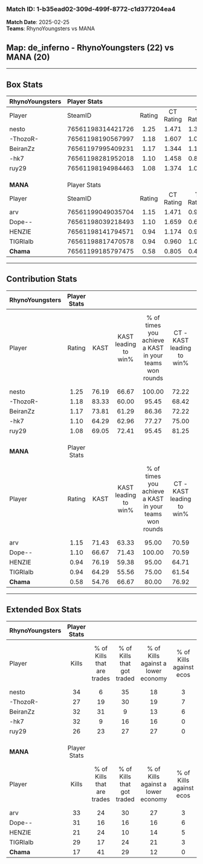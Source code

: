 ### Match ID: 1-b35ead02-309d-499f-8772-c1d377204ea4  
**Match Date**: 2025-02-25  
**Teams**: RhynoYoungsters vs MANA  

## **Map**: de_inferno - RhynoYoungsters (22) vs MANA (20)  
---  

## Box Stats  

| **RhynoYoungsters** | Player Stats      |        |           |          |       |      |       |         |        |      |     |
| :- | :- | :-: | :-: | :-: | :-: | :-: | :-: | :-: | :-: | :-: | :-: |
| Player              | SteamID           | Rating | CT Rating | T Rating | KAST  | ADR  | Kills | Assists | Deaths | K/D  | HS% |
| nesto               | 76561198314421726 |  1.25  |   1.471   |  1.361   | 76.19 | 85.0 |  34   |   13    |   29   | 1.17 | 52  |
| -ThozoR-            | 76561198190567997 |  1.18  |   1.607   |  1.019   | 83.33 | 80.0 |  27   |   17    |   27   | 1.00 | 55  |
| BeiranZz            | 76561197995409231 |  1.17  |   1.344   |  1.105   | 73.81 | 75.4 |  32   |    6    |   27   | 1.19 | 34  |
| -hk7                | 76561198281952018 |  1.10  |   1.458   |  0.854   | 64.29 | 73.2 |  32   |    6    |   27   | 1.19 | 15  |
| ruy29               | 76561198194984463 |  1.08  |   1.374   |  1.082   | 69.05 | 80.0 |  26   |   11    |   24   | 1.08 | 46  |
|                     |                   |        |           |          |       |      |       |         |        |      |     |
|                     |                   |        |           |          |       |      |       |         |        |      |     |
|                     |                   |        |           |          |       |      |       |         |        |      |     |
| **MANA**            | Player Stats      |        |           |          |       |      |       |         |        |      |     |
| Player              | SteamID           | Rating | CT Rating | T Rating | KAST  | ADR  | Kills | Assists | Deaths | K/D  | HS% |
| arv                 | 76561199049035704 |  1.15  |   1.471   |  0.998   | 71.43 | 82.0 |  33   |    9    |   31   | 1.06 | 51  |
| Dope--              | 76561198039218493 |  1.10  |   1.659   |  0.692   | 66.67 | 83.1 |  31   |   11    |   30   | 1.03 | 48  |
| HENZIE              | 76561198141794571 |  0.94  |   1.174   |  0.973   | 76.19 | 68.1 |  21   |   19    |   29   | 0.72 | 42  |
| TIGRIalb            | 76561198817470578 |  0.94  |   0.960   |  1.097   | 64.29 | 69.8 |  29   |    3    |   33   | 0.88 | 48  |
| __Chama__           | 76561199185797475 |  0.58  |   0.805   |  0.494   | 54.76 | 44.4 |  17   |    9    |   31   | 0.55 | 41  |
---  

## Contribution Stats  

| **RhynoYoungsters** | Player Stats |       |                      |                                                        |                           |                                                             |                          |                                                            |
| :- | :-: | :-: | :-: | :-: | :-: | :-: | :-: | :-: |
| Player              |    Rating    | KAST  | KAST leading to win% | % of times you achieve a KAST in your teams won rounds | CT - KAST leading to win% | CT - % of times you achieve a KAST in your teams won rounds | T - KAST leading to win% | T - % of times you achieve a KAST in your teams won rounds |
| nesto               |     1.25     | 76.19 |        66.67         |                         100.00                         |           72.22           |                           100.00                            |          60.00           |                           100.00                           |
| -ThozoR-            |     1.18     | 83.33 |        60.00         |                         95.45                          |           68.42           |                           100.00                            |          50.00           |                           88.89                            |
| BeiranZz            |     1.17     | 73.81 |        61.29         |                         86.36                          |           72.22           |                           100.00                            |          46.15           |                           66.67                            |
| -hk7                |     1.10     | 64.29 |        62.96         |                         77.27                          |           75.00           |                            92.31                            |          45.45           |                           55.56                            |
| ruy29               |     1.08     | 69.05 |        72.41         |                         95.45                          |           81.25           |                           100.00                            |          61.54           |                           88.89                            |
|                     |              |       |                      |                                                        |                           |                                                             |                          |                                                            |
|                     |              |       |                      |                                                        |                           |                                                             |                          |                                                            |
|                     |              |       |                      |                                                        |                           |                                                             |                          |                                                            |
| **MANA**            | Player Stats |       |                      |                                                        |                           |                                                             |                          |                                                            |
| Player              |    Rating    | KAST  | KAST leading to win% | % of times you achieve a KAST in your teams won rounds | CT - KAST leading to win% | CT - % of times you achieve a KAST in your teams won rounds | T - KAST leading to win% | T - % of times you achieve a KAST in your teams won rounds |
| arv                 |     1.15     | 71.43 |        63.33         |                         95.00                          |           70.59           |                           100.00                            |          53.85           |                           87.50                            |
| Dope--              |     1.10     | 66.67 |        71.43         |                         100.00                         |           70.59           |                           100.00                            |          72.73           |                           100.00                           |
| HENZIE              |     0.94     | 76.19 |        59.38         |                         95.00                          |           64.71           |                            91.67                            |          53.33           |                           100.00                           |
| TIGRIalb            |     0.94     | 64.29 |        55.56         |                         75.00                          |           61.54           |                            66.67                            |          50.00           |                           87.50                            |
| __Chama__           |     0.58     | 54.76 |        66.67         |                         80.00                          |           76.92           |                            83.33                            |          54.55           |                           75.00                            |
---  

## Extended Box Stats  

| **RhynoYoungsters** | Player Stats |                            |                            |                                    |                         |                              |                                 |        |                             |                                     |                          |                               |                            |
| :- | :-: | :-: | :-: | :-: | :-: | :-: | :-: | :-: | :-: | :-: | :-: | :-: | :-: |
| Player              |    Kills     | % of Kills that are trades | % of Kills that got traded | % of Kills against a lower economy | % of Kills against ecos | % of Kills that are flawless | % of Kills that are close duels | Deaths | % of Deaths that get traded | % of Deaths against a lower economy | % of Deaths against ecos | % of Deaths that are flawless | % of Deaths that are close |
| nesto               |      34      |             6              |             35             |                 18                 |            3            |              71              |                0                |   29   |             28              |                 17                  |            0             |              59               |             0              |
| -ThozoR-            |      27      |             19             |             30             |                 19                 |            7            |              59              |                4                |   27   |             37              |                 15                  |            4             |              52               |             15             |
| BeiranZz            |      32      |             31             |             9              |                 13                 |            6            |              72              |                3                |   27   |             15              |                  7                  |            0             |              67               |             4              |
| -hk7                |      32      |             9              |             16             |                 16                 |            0            |              78              |                0                |   27   |             15              |                 15                  |            4             |              96               |             0              |
| ruy29               |      26      |             23             |             27             |                 27                 |            0            |              85              |                8                |   24   |             21              |                 13                  |            0             |              58               |             13             |
|                     |              |                            |                            |                                    |                         |                              |                                 |        |                             |                                     |                          |                               |                            |
|                     |              |                            |                            |                                    |                         |                              |                                 |        |                             |                                     |                          |                               |                            |
|                     |              |                            |                            |                                    |                         |                              |                                 |        |                             |                                     |                          |                               |                            |
| **MANA**            | Player Stats |                            |                            |                                    |                         |                              |                                 |        |                             |                                     |                          |                               |                            |
| Player              |    Kills     | % of Kills that are trades | % of Kills that got traded | % of Kills against a lower economy | % of Kills against ecos | % of Kills that are flawless | % of Kills that are close duels | Deaths | % of Deaths that get traded | % of Deaths against a lower economy | % of Deaths against ecos | % of Deaths that are flawless | % of Deaths that are close |
| arv                 |      33      |             24             |             30             |                 27                 |            3            |              55              |                6                |   31   |             19              |                  6                  |            0             |              68               |             3              |
| Dope--              |      31      |             16             |             16             |                 16                 |            6            |              68              |                6                |   30   |             20              |                 10                  |            0             |              67               |             7              |
| HENZIE              |      21      |             24             |             10             |                 14                 |            5            |              76              |                0                |   29   |             34              |                  7                  |            0             |              55               |             0              |
| TIGRIalb            |      29      |             17             |             24             |                 21                 |            3            |              62              |               10                |   33   |             21              |                  6                  |            0             |              82               |             3              |
| __Chama__           |      17      |             41             |             29             |                 12                 |            0            |              76              |                6                |   31   |             13              |                  6                  |            0             |              74               |             0              |
